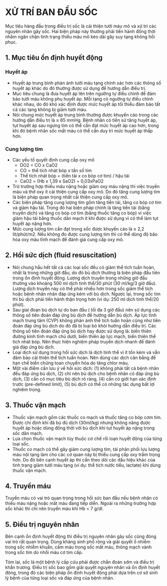 # XỬ TRÍ BAN ĐẦU SỐC
Mục tiêu hàng đầu trong điều trị sốc là cải thiện tưới máu mô và xử trí các nguyên nhân gây sốc.
Hai biện pháp này thường phải tiến hành đồng thời nhằm ngăn chận tình trạng thiếu máu mô kéo
dài gây suy tạng không hồi phục.
## 1. Mục tiêu ổn định huyết động
### Huyết áp
- Huyết áp trung bình phản ánh tưới máu tạng chính xác hơn các thông số huyết áp khác do đó thường được sử dụng để hướng dẫn điều trị.
- Mục tiêu chung là đưa huyết áp lên trên ngưỡng tự điều chỉnh để đảm bảo tưới máu không phụ huyết áp. Mỗi tạng có ngưỡng tự điều chỉnh khác nhau, do đó khó xác định được mức huyết áp tối thiểu đảm bảo tất cả các tạng không bị giảm tưới máu.
- Nói chung mức huyết áp trung bình thường được khuyến cáo trong các hướng dẫn điều trị là ≥ 65 mmHg. Bệnh nhân có tiền sử tăng huyết áp, tụt huyết áp sau ngưng tim có thể cần đạt mức huyết áp cao hơn, trong khi đó bệnh nhân sốc mất máu có thể cần duy trì mức huyết áp thấp hơn.
### Cung lượng tim
- Các yếu tố quyết định cung cấp oxy mô
	- DO2 = CO x CaO2
	- CO = thể tích nhát bóp x tần số tim
	- Thể tích nhát bóp = (tiền tải x co bóp cơ tim) / hậu tải
	- CaO2 = (Hb x 1,39 x SaO2) + 0,03xPaO2
- Trừ trường hợp thiếu máu nặng hoặc giảm oxy máu nặng thì việc truyền máu và thở oxy ít cải thiện cung cấp oxy mô. Do đó tăng cung lượng tim là biện pháp quan trọng nhất cải thiện cung cấp oxy mô.
- Các biện pháp tăng cung lượng tim gồm tăng tiền tải, tăng co bóp cơ tim và giảm hậu tải. Trong đó hai biện pháp chính là tăng tiền tải (bằng truyền dịch) và tăng co bóp cơ tim (bằng thuốc tăng co bóp) vì việc giảm hậu tải bằng thuốc dãn mạch ít khi được sử dụng vì có thể làm tụt huyết áp nặng hơn.
- Mức cung lượng tim cần đạt trong sốc được khuyến cáo là ≥ 2,2 lít/phút/m2. Nếu không đo được cung lượng tim thì có thể dùng độ bão hòa oxy máu tĩnh mạch để đánh giá cung cấp oxy mô.
## 2. Hồi sức dịch (fluid resuscitation)
- Nói chung hầu hết tất cả các loại sốc đều có giảm thể tích tuần hoàn, nhất là trong những giờ đầu, do đó bù dịch thường là biện pháp đầu tiên trong ổn định huyết động. Lượng dịch truyền trong những giờ đầu thường vào khoảng 500 ml dịch tinh thể/30 phút (30 ml/kg/3 giờ đầu). Lượng dịch truyền này có thể phải nhiều hơn trong sốc giảm thể tích hoặc bệnh nhân nhân đáp ứng kém với bù dịch. Ngược lại, trong sốc tim thì bù dịch phải tiến hành thận trọng hơn (ví dụ: 250 ml dịch tinh thể/20 phút).
- Sau giai đoạn bù dịch tự do ban đầu ( tối đa 3 giờ đầu) nên sử dụng các thông số tiên đoán đáp ứng bù dịch đề hướng dẫn bù dịch. Áp lực tĩnh mạch trung tâm (CVP) không phản ánh thể tích tuần hoàn cũng như tiên đoán đáp ứng bù dịch do đó đã bị loại bỏ khỏi hướng dẫn điều trị. Các thông số tiên đoán đáp ứng bù dịch hay được sử dụng là: biến thiên đường kính tĩnh mạch chủ dưới, biến thiên áp lực mạch, biến thiên thể tích nhát bóp. Nên thực hiện nghiệm pháp truyền dịch nhanh để đánh giá đáp ứng bù dịch.
- Loại dịch sử dụng trong hồi sức dịch là dịch tinh thể vì ít tốn kém và vẫn đảm bảo cải thiện thể tích tuần hoàn. Nên dùng các dịch cân bằng để hạn chế biến chứng toan chuyển hóa do tăng chlor máu.
- Một vài điểm cần lưu ý về hồi sức dịch: (1) không phải tất cả bệnh nhân đều đáp ứng bù dịch, (2) chỉ nên bù dịch cho bệnh nhân có đáp ứng bù dịch, (3) cần có mục tiêu bù dịch rõ ràng, (4) cần có giới hạn xác định trước (pre-defined limit), (5) bù dịch có thể có những tác dụng bất lợi nghiêm trọng.
## 3. Thuốc vận mạch
- Thuốc vận mạch gồm các thuốc co mạch và thuốc tăng co bóp cơm tim. Được chỉ định khi đã bù đủ dịch (30ml/kg) nhưng không nâng được huyết áp hoặc dùng đồng thời với bù dịch khi tụt huyết áp nặng trong sốc dãn mạch.
- Lựa chọn thuốc vận mạch tùy thuộc cơ chế rối loạn huyết động của từng loại sốc.
- Thuốc co mạch có thể gây giảm cung lượng tim, tái phân phối lưu lượng máu nội tạng làm cho các cơ quan này bị thiếu cung cấp oxy trầm trọng hơn. Do đó bên cạnh huyết áp thì cần theo dõi các dấu hiệu khác của tình trạng giảm tưới máu tạng (ví dụ: thể tích nước tiểu, lactate) khi dùng thuốc vận mạch.
## 4. Truyền máu
Truyền máu có vai trò quan trọng trong hồi sức ban đầu nếu bệnh nhân có thiếu máu nặng hoặc mất máu đang tiếp diễn. Ngoài ra những trường hợp sốc khác thì chỉ nên truyền máu khi Hb < 7 g/dl.
## 5. Điều trị nguyên nhân
Bên cạnh ổn định huyết động thì điều trị nguyên nhân gây sốc cũng đóng vai trò rất quan trọng. Dùng kháng sinh phổ rộng và giải quyết ổ nhiễm trong sốc nhiễm khuẩn, cầm máu trong sốc mất máu, thông mạch vành trong sốc tim do nhồi máu cơ tim cấp.

Tóm lại, sốc là một bệnh lý cấp cứu phải được chẩn đoán sớm và điều trị khẩn trương. Điều trị sốc bao gồm giải quyết nguyên nhân và ổn định huyết động, trong đó các biện pháp ổn định huyết động phải dựa trên cơ sở sinh lý bệnh của từng loại sốc và đáp ứng của bệnh nhân.